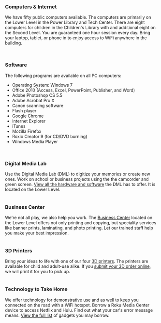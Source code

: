 <div class="row margin-bottom-10">
<div class="col-md-4">

### Computers & Internet

We have fifty public computers available. The computers are primarily on the Lower Level in the Power Library and Tech Center. There are eight computers for children in the Children's Library with and additional eight on the Second Level. You are guaranteed one hour session every day. Bring your laptop, tablet, or phone in to enjoy access to WiFi anywhere in the building. 

<br />

### Software 
The following programs are available on all PC computers:

* Operating System: Windows 7
* Office 2010 (Access, Excel, PowerPoint, Publisher, and Word)
* Adobe Photoshop CS 5.5
* Adobe Acrobat Pro X
* Canon scanning software
* Flash player
* Google Chrome
* Internet Explorer
* iTunes
* Mozilla Firefox
* Roxio Creator 9 (for CD/DVD burning)
* Windows Media Player
<br/>

</div>

<div class="col-md-4">

### Digital Media Lab

Use the Digital Media Lab (DML) to digitize your memories or create new ones. Work on school or business projects using the the camcorder and green screen. [View all the hardware and software](/dml "Digital Media Lab") the DML has to offer. It is located on the Lower Level.
<br />
<br />

### Business Center

We're not all play, we also help you work. The [Business Center](/link-needed "Business Center") located on the Lower Level offers not only printing and copying, but speciality services like banner prints, laminating, and photo printing. Let our trained staff help you make your best impression.
<br/>
<br/>

</div>
 
<div class="col-md-4">

### 3D Printers

Bring your ideas to life with one of our four [3D printers](/3d-printers "3D Printers"). The printers are available for child and adult-use alike. If you [submit your 3D order online](/3D-print-request "Submit your 3D print order"), we will print it for you to pick up. 
<br />
<br />

### Technology to Take Home

We offer technology for demonstrative use and as well to keep you connected on the road with a WiFi hotspot. Borrow a Roku Media Center device to access Netflix and Hulu. Find out what your car's error message means. [View the full list](/link-needed "View list of gadgets") of gadgets you may borrow.

</div>
</div> 
